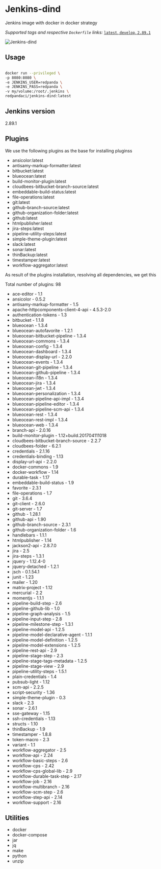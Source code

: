 # Jenkins-dind

Jenkins image with docker in docker strategy

_Supported tags and respective `Dockerfile` links:_
[`latest`, `develop`, `2.89.1`](Dockerfile)

![Jenkins-dind](https://raw.githubusercontent.com/red-panda-ci/jenkins-dind/master/logo.png)

## Usage

```bash

docker run --privileged \
-p 8080:8080 \
-e JENKINS_USER=redpanda \
-e JENKINS_PASS=redpanda \
-v my/volume:/root/.jenkins \
redpandaci/jenkins-dind:latest

```

## Jenkins version

2.89.1

## Plugins

We use the following plugins as the base for installing pluginss

* ansicolor:latest
* antisamy-markup-formatter:latest
* bitbucket:latest
* blueocean:latest
* build-monitor-plugin:latest
* cloudbees-bitbucket-branch-source:latest
* embeddable-build-status:latest
* file-operations:latest
* git:latest
* github-branch-source:latest
* github-organization-folder:latest
* github:latest
* htmlpublisher:latest
* jira-steps:latest
* pipeline-utility-steps:latest
* simple-theme-plugin:latest
* slack:latest
* sonar:latest
* thinBackup:latest
* timestamper:latest
* workflow-aggregator:latest

As result of the plugins installation, resolving all dependencies, we get this

Total number of plugins: 98

* ace-editor - 1.1
* ansicolor - 0.5.2
* antisamy-markup-formatter - 1.5
* apache-httpcomponents-client-4-api - 4.5.3-2.0
* authentication-tokens - 1.3
* bitbucket - 1.1.8
* blueocean - 1.3.4
* blueocean-autofavorite - 1.2.1
* blueocean-bitbucket-pipeline - 1.3.4
* blueocean-commons - 1.3.4
* blueocean-config - 1.3.4
* blueocean-dashboard - 1.3.4
* blueocean-display-url - 2.2.0
* blueocean-events - 1.3.4
* blueocean-git-pipeline - 1.3.4
* blueocean-github-pipeline - 1.3.4
* blueocean-i18n - 1.3.4
* blueocean-jira - 1.3.4
* blueocean-jwt - 1.3.4
* blueocean-personalization - 1.3.4
* blueocean-pipeline-api-impl - 1.3.4
* blueocean-pipeline-editor - 1.3.4
* blueocean-pipeline-scm-api - 1.3.4
* blueocean-rest - 1.3.4
* blueocean-rest-impl - 1.3.4
* blueocean-web - 1.3.4
* branch-api - 2.0.16
* build-monitor-plugin - 1.12+build.201704111018
* cloudbees-bitbucket-branch-source - 2.2.7
* cloudbees-folder - 6.2.1
* credentials - 2.1.16
* credentials-binding - 1.13
* display-url-api - 2.2.0
* docker-commons - 1.9
* docker-workflow - 1.14
* durable-task - 1.17
* embeddable-build-status - 1.9
* favorite - 2.3.1
* file-operations - 1.7
* git - 3.6.4
* git-client - 2.6.0
* git-server - 1.7
* github - 1.28.1
* github-api - 1.90
* github-branch-source - 2.3.1
* github-organization-folder - 1.6
* handlebars - 1.1.1
* htmlpublisher - 1.14
* jackson2-api - 2.8.7.0
* jira - 2.5
* jira-steps - 1.3.1
* jquery - 1.12.4-0
* jquery-detached - 1.2.1
* jsch - 0.1.54.1
* junit - 1.23
* mailer - 1.20
* matrix-project - 1.12
* mercurial - 2.2
* momentjs - 1.1.1
* pipeline-build-step - 2.6
* pipeline-github-lib - 1.0
* pipeline-graph-analysis - 1.5
* pipeline-input-step - 2.8
* pipeline-milestone-step - 1.3.1
* pipeline-model-api - 1.2.5
* pipeline-model-declarative-agent - 1.1.1
* pipeline-model-definition - 1.2.5
* pipeline-model-extensions - 1.2.5
* pipeline-rest-api - 2.9
* pipeline-stage-step - 2.3
* pipeline-stage-tags-metadata - 1.2.5
* pipeline-stage-view - 2.9
* pipeline-utility-steps - 1.5.1
* plain-credentials - 1.4
* pubsub-light - 1.12
* scm-api - 2.2.5
* script-security - 1.36
* simple-theme-plugin - 0.3
* slack - 2.3
* sonar - 2.6.1
* sse-gateway - 1.15
* ssh-credentials - 1.13
* structs - 1.10
* thinBackup - 1.9
* timestamper - 1.8.8
* token-macro - 2.3
* variant - 1.1
* workflow-aggregator - 2.5
* workflow-api - 2.24
* workflow-basic-steps - 2.6
* workflow-cps - 2.42
* workflow-cps-global-lib - 2.9
* workflow-durable-task-step - 2.17
* workflow-job - 2.16
* workflow-multibranch - 2.16
* workflow-scm-step - 2.6
* workflow-step-api - 2.14
* workflow-support - 2.16

## Utilities

* docker
* docker-compose
* jar
* jq
* make
* python
* unzip
